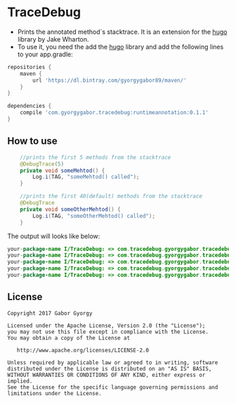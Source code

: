# TraceDebug
- Prints the annotated method`s stacktrace. It is an extension for the [hugo](https://github.com/JakeWharton/hugo) library by Jake Wharton.
- To use it, you need the add the [hugo](https://github.com/JakeWharton/hugo) library and add the following lines to your app.gradle:

```gradle
repositories {
    maven {
        url 'https://dl.bintray.com/gyorgygabor89/maven/'
    }
}

dependencies {
    compile 'com.gyorgygabor.tracedebug:runtimeannotation:0.1.1'
}
```


How to use
-------

```java
    //prints the first 5 methods from the stacktrace
    @DebugTrace(5)
    private void someMehtod() {
        Log.i(TAG, "someMehtod() called");
    }
```
```java
    //prints the first 40(default) methods from the stacktrace
    @DebugTrace
    private void someOtherMehtod() {
        Log.i(TAG, "someOtherMehtod() called");
    }
```
The output will looks like below:
```java
your-package-name I/TraceDebug: => com.tracedebug.gyorgygabor.tracedebug.MainActivity.someMehtod4(MainActivity.java:34)
your-package-name I/TraceDebug: => com.tracedebug.gyorgygabor.tracedebug.MainActivity.someMehtod3(MainActivity.java:29)
your-package-name I/TraceDebug: => com.tracedebug.gyorgygabor.tracedebug.MainActivity.someMehtod2(MainActivity.java:25)
your-package-name I/TraceDebug: => com.tracedebug.gyorgygabor.tracedebug.MainActivity.someMehtod1(MainActivity.java:21)
your-package-name I/TraceDebug: => com.tracedebug.gyorgygabor.tracedebug.MainActivity.onCreate(MainActivity.java:17)
```

License
--------

    Copyright 2017 Gabor Gyorgy

    Licensed under the Apache License, Version 2.0 (the "License");
    you may not use this file except in compliance with the License.
    You may obtain a copy of the License at

       http://www.apache.org/licenses/LICENSE-2.0

    Unless required by applicable law or agreed to in writing, software
    distributed under the License is distributed on an "AS IS" BASIS,
    WITHOUT WARRANTIES OR CONDITIONS OF ANY KIND, either express or implied.
    See the License for the specific language governing permissions and
    limitations under the License.
